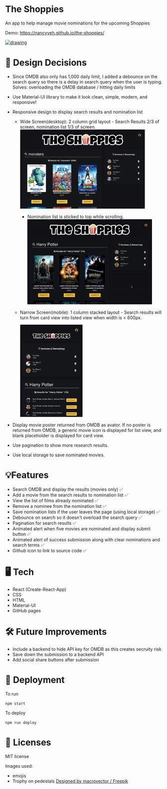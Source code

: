 # The Shoppies

An app to help manage movie nominations for the upcoming Shoppies

Demo: https://nancyyeh.github.io/the-shoppies/

<a href="https://nancyyeh.github.io/the-shoppies/"><img src="public/demo.gif" alt="drawing" width="600"/></a>

# 💭 Design Decisions

- Since OMDB also only has 1,000 daily limit, I added a debounce on the search query so there is a delay in search query when the user is typing. Solves: overloading the OMDB database / hitting daily limits
- Use Material-UI library to make it look clean, simple, modern, and responsive!
- Responsive design to display search results and nomination list

  - Wide Screen(desktop): 2 column grid layout - Search Results 2/3 of screen, nomination list 1/3 of screen.
    <img src="public/wide.png" alt="drawing" width="400"/>

    - Nomination list is sticked to top while scrolling.
      <img src="public/scroll.gif" alt="drawing" width="400"/>

  - Narrow Screen(mobile): 1 column stacked layout - Search results will turn from card view into listed view when width is < 600px.

    <img src="public/narrow.png" alt="drawing" width="200"/>

- Display movie poster returned from OMDB as avator. If no poster is returned from OMDB, a generic movie icon is displayed for list view, and blank placeholder is displayed for card view.
- Use pagination to show more research results.
- Use local storage to save nominated movies.

# 💡Features

- Search OMDB and display the results (movies only) ✅
- Add a movie from the search results to nomination list ✅
- View the list of films already nominated ✅
- Remove a nominee from the nomination list ✅
- Save nomination lists if the user leaves the page (using local storage) ✅
- Debounce on search so it doesn't overload the search query ✅
- Pagination for search results ✅
- Animated alert when five movies are nominated and display submit button ✅
- Animated alert of success submission along with clear nominations and search terms ✅
- Github icon to link to source code ✅

# 🖥️ Tech

- React (Create-React-App)
- CSS
- HTML
- Material-UI
- GitHub pages

# 🛠️ Future Improvements

- Include a backend to hide API key for OMDB as this creates secruity risk
- Save down the submission to a backend API
- Add social share buttons after submission

# 🚀 Deployment

To run

```
npm start
```

To deploy

```
npm run deploy
```

# 📝 Licenses

MIT license

Images used:

- emojis
- Trophy on pedestals <a href="http://www.freepik.com">Designed by macrovector / Freepik</a>
